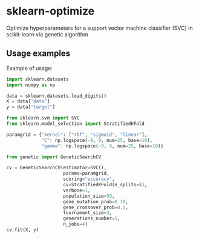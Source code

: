 # sklearn-optimize
Optimize hyperparameters for a support vector machine classifier (SVC) in scikit-learn via genetic algorithm

Usage examples
--------------



Example of usage:

```python
import sklearn.datasets
import numpy as np

data = sklearn.datasets.load_digits()
X = data["data"]
y = data["target"]

from sklearn.svm import SVC
from sklearn.model_selection import StratifiedKFold

paramgrid = {"kernel": ["rbf", "sigmoid", "linear"],
             "C": np.logspace(-9, 9, num=25, base=10),
             "gamma": np.logspace(-9, 9, num=25, base=10)}

from genetic import GeneticSearchCV

cv = GeneticSearchCV(estimator=SVC(),
                     params=paramgrid,
                     scoring="accuracy",
                     cv=StratifiedKFold(n_splits=4),
                     verbose=1,
                     population_size=50,
                     gene_mutation_prob=0.10,
                     gene_crossover_prob=0.5,
                     tournament_size=3,
                     generations_number=5,
                     n_jobs=4)
cv.fit(X, y)
```